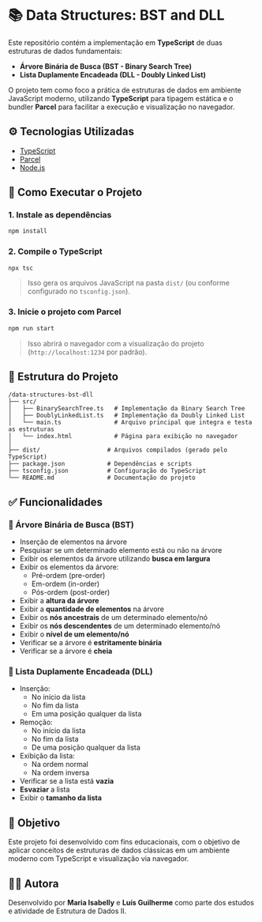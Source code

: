 # 📚 Data Structures: BST and DLL

Este repositório contém a implementação em **TypeScript** de duas estruturas de dados fundamentais:

- **Árvore Binária de Busca (BST - Binary Search Tree)**
- **Lista Duplamente Encadeada (DLL - Doubly Linked List)**

O projeto tem como foco a prática de estruturas de dados em ambiente JavaScript moderno, utilizando **TypeScript** para tipagem estática e o bundler **Parcel** para facilitar a execução e visualização no navegador.

## ⚙️ Tecnologias Utilizadas

- [TypeScript](https://www.typescriptlang.org/)
- [Parcel](https://parceljs.org/)
- [Node.js](https://nodejs.org/)

## 🚀 Como Executar o Projeto

### 1. Instale as dependências

```bash
npm install
```

### 2. Compile o TypeScript

```bash
npx tsc
```

> Isso gera os arquivos JavaScript na pasta `dist/` (ou conforme configurado no `tsconfig.json`).

### 3. Inicie o projeto com Parcel

```bash
npm run start
```

> Isso abrirá o navegador com a visualização do projeto (`http://localhost:1234` por padrão).

## 📁 Estrutura do Projeto

```
/data-structures-bst-dll
├── src/
│   ├── BinarySearchTree.ts   # Implementação da Binary Search Tree
│   ├── DoublyLinkedList.ts   # Implementação da Doubly Linked List
│   └── main.ts               # Arquivo principal que integra e testa as estruturas
│   └── index.html            # Página para exibição no navegador
│
├── dist/                   # Arquivos compilados (gerado pelo TypeScript)
├── package.json            # Dependências e scripts
├── tsconfig.json           # Configuração do TypeScript
└── README.md               # Documentação do projeto
```

## ✅ Funcionalidades

### 🌳 Árvore Binária de Busca (BST)

- Inserção de elementos na árvore
- Pesquisar se um determinado elemento está ou não na árvore
- Exibir os elementos da árvore utilizando **busca em largura**
- Exibir os elementos da árvore:
  - Pré-ordem (pre-order)
  - Em-ordem (in-order)
  - Pós-ordem (post-order)
- Exibir a **altura da árvore**
- Exibir a **quantidade de elementos** na árvore
- Exibir os **nós ancestrais** de um determinado elemento/nó
- Exibir os **nós descendentes** de um determinado elemento/nó
- Exibir o **nível de um elemento/nó**
- Verificar se a árvore é **estritamente binária**
- Verificar se a árvore é **cheia**

### 🔁 Lista Duplamente Encadeada (DLL)

- Inserção:
  - No início da lista
  - No fim da lista
  - Em uma posição qualquer da lista
- Remoção:
  - No início da lista
  - No fim da lista
  - De uma posição qualquer da lista
- Exibição da lista:
  - Na ordem normal
  - Na ordem inversa
- Verificar se a lista está **vazia**
- **Esvaziar** a lista
- Exibir o **tamanho da lista**

## 🎯 Objetivo

Este projeto foi desenvolvido com fins educacionais, com o objetivo de aplicar conceitos de estruturas de dados clássicas em um ambiente moderno com TypeScript e visualização via navegador.

## 🧑‍💻 Autora

Desenvolvido por **Maria Isabelly** e **Luís Guilherme** como parte dos estudos e atividade de Estrutura de Dados II.
